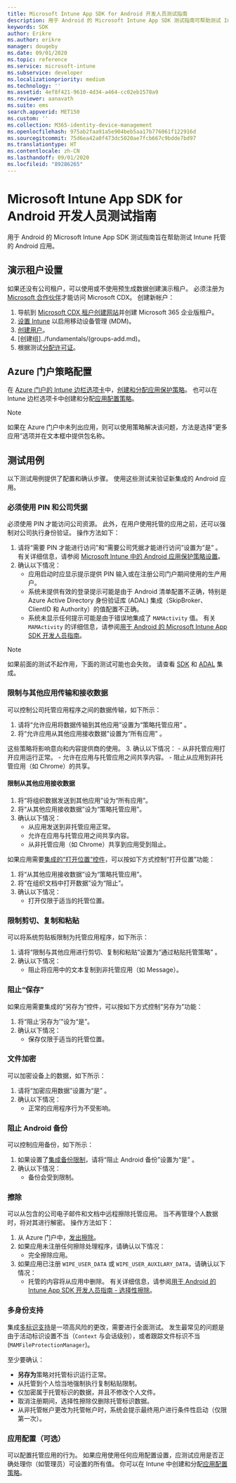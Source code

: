 ```yaml
---
title: Microsoft Intune App SDK for Android 开发人员测试指南
description: 用于 Android 的 Microsoft Intune App SDK 测试指南可帮助测试 Intune 托管的 Android 应用。
keywords: SDK
author: Erikre
ms.author: erikre
manager: dougeby
ms.date: 09/01/2020
ms.topic: reference
ms.service: microsoft-intune
ms.subservice: developer
ms.localizationpriority: medium
ms.technology: ''
ms.assetid: 4ef8f421-9610-4d34-a464-cc02eb1578a9
ms.reviewer: aanavath
ms.suite: ems
search.appverid: MET150
ms.custom: ''
ms.collection: M365-identity-device-management
ms.openlocfilehash: 975ab2faa91a5e904beb5aa17b776061f122916d
ms.sourcegitcommit: 75d6ea42a0f473dc5020ae7fcb667c9bdde7bd97
ms.translationtype: HT
ms.contentlocale: zh-CN
ms.lasthandoff: 09/01/2020
ms.locfileid: "89286265"
---
```

# <a name="microsoft-intune-app-sdk-for-android-developers-testing-guide"></a>Microsoft Intune App SDK for Android 开发人员测试指南

用于 Android 的 Microsoft Intune App SDK 测试指南旨在帮助测试 Intune 托管的 Android 应用。

## <a name="demo-tenant-setup"></a>演示租户设置
如果还没有公司租户，可以使用或不使用预生成数据创建演示租户。 必须注册为 [Microsoft 合作伙伴](https://partner.microsoft.com/business-opportunities/why-microsoft)才能访问 Microsoft CDX。 创建新帐户：
1. 导航到 [Microsoft CDX 租户创建网站](https://cdx.transform.microsoft.com/my-tenants/create-tenant)并创建 Microsoft 365 企业版租户。
2. [设置 Intune](../fundamentals/setup-steps.md) 以启用移动设备管理 (MDM)。
3. [创建用户](../fundamentals/users-add.md)。
4. [创建组]../fundamentals/(groups-add.md)。
5. 根据测试[分配许可证](../fundamentals/licenses-assign.md)。


## <a name="azure-portal-policy-configuration"></a>Azure 门户策略配置
在 [Azure 门户的 Intune 边栏选项卡](https://portal.azure.com/?feature.customportal=false#blade/Microsoft_Intune_Apps/MainMenu/14/selectedMenuItem/Overview)中，[创建和分配应用保护策略](../apps/app-protection-policies.md)。 也可以在 Intune 边栏选项卡中创建和分配[应用配置策略](../apps/app-configuration-policies-overview.md)。

> [!NOTE]
> 如果在 Azure 门户中未列出应用，则可以使用策略解决该问题，方法是选择“更多应用”选项并在文本框中提供包名称。

## <a name="test-cases"></a>测试用例

以下测试用例提供了配置和确认步骤。 使用这些测试来验证新集成的 Android 应用。

### <a name="required-pin-and-corporate-credentials"></a>必须使用 PIN 和公司凭据

必须使用 PIN 才能访问公司资源。 此外，在用户使用托管的应用之前，还可以强制对公司执行身份验证。 操作方法如下：

1. 请将“需要 PIN 才能进行访问”和“需要公司凭据才能进行访问”设置为“是”  。 有关详细信息，请参阅 [Microsoft Intune 中的 Android 应用保护策略设置](../apps/app-protection-policy-settings-android.md#access-requirements)。
2. 确认以下情况：
    - 应用启动时应显示提示提供 PIN 输入或在注册公司门户期间使用的生产用户。
    - 系统未提供有效的登录提示可能是由于 Android 清单配置不正确，特别是 Azure Active Directory 身份验证库 (ADAL) 集成（SkipBroker、ClientID 和 Authority）的值配置不正确。
    - 系统未显示任何提示可能是由于错误地集成了 `MAMActivity` 值。 有关 `MAMActivity` 的详细信息，请参阅[用于 Android 的 Microsoft Intune App SDK 开发人员指南](app-sdk-android.md)。

> [!NOTE] 
> 如果前面的测试不起作用，下面的测试可能也会失败。 请查看 [SDK](app-sdk-android.md#sdk-integration) 和 [ADAL](app-sdk-android.md#configure-azure-active-directory-authentication-library-adal) 集成。

### <a name="restrict-transferring-and-receiving-data-with-other-apps"></a>限制与其他应用传输和接收数据
可以控制公司托管应用程序之间的数据传输，如下所示：

1. 请将“允许应用将数据传输到其他应用”设置为“策略托管应用” 。
2. 将“允许应用从其他应用接收数据”设置为“所有应用” 。 

这些策略将影响意向和内容提供商的使用。
3. 确认以下情况：
    - 从非托管应用打开应用运行正常。
    - 允许在应用与托管应用之间共享内容。
    - 阻止从应用到非托管应用（如 Chrome）的共享。


#### <a name="restrict-receiving-data-from-other-apps"></a>限制从其他应用接收数据

1. 将“将组织数据发送到其他应用”设为“所有应用”。
2.  将“从其他应用接收数据”设为“策略托管应用”。 
3. 确认以下情况：
    - 从应用发送到非托管应用正常。
    - 允许在应用与托管应用之间共享内容。
    - 从非托管应用（如 Chrome）共享到应用受到阻止。

如果应用需要[集成的“打开位置”控件](app-sdk-android.md#opening-data-from-a-local-or-cloud-storage-location)，可以按如下方式控制“打开位置”功能：

1.  将“从其他应用接收数据”设为“策略托管应用”。 
2.  将“在组织文档中打开数据”设为“阻止”。 
3. 确认以下情况：
    - 打开仅限于适当的托管位置。

### <a name="restrict-cut-copy-and-paste"></a>限制剪切、复制和粘贴
可以将系统剪贴板限制为托管应用程序，如下所示：

1. 请将“限制与其他应用进行剪切、复制和粘贴”设置为“通过粘贴托管策略” 。
2. 确认以下情况：
    - 阻止将应用中的文本复制到非托管应用（如 Message）。

### <a name="prevent-save"></a>阻止“保存”
如果应用需要集成的“另存为”控件，可以按如下方式控制“另存为”功能：

1.  将“阻止‘另存为’”设为“是”。
2. 确认以下情况：
    - 保存仅限于适当的托管位置。

### <a name="file-encryption"></a>文件加密
可以加密设备上的数据，如下所示：

1. 请将“加密应用数据”设置为“是” 。
2. 确认以下情况：
    - 正常的应用程序行为不受影响。

### <a name="prevent-android-backups"></a>阻止 Android 备份
可以控制应用备份，如下所示：

1. 如果设置了[集成备份限制](app-sdk-android.md#protecting-backup-data)，请将“阻止 Android 备份”设置为“是” 。
2. 确认以下情况：
    - 备份会受到限制。

### <a name="wipe"></a>擦除
可以从包含的公司电子邮件和文档中远程擦除托管应用。 当不再管理个人数据时，将对其进行解密。 操作方法如下：

1. 从 Azure 门户中，[发出擦除](../apps/apps-selective-wipe.md)。
2. 如果应用未注册任何擦除处理程序，请确认以下情况：
    - 完全擦除应用。
3. 如果应用已注册 `WIPE_USER_DATA` 或 `WIPE_USER_AUXILARY_DATA`，请确认以下情况：
    - 托管的内容将从应用中删除。 有关详细信息，请参阅[用于 Android 的 Intune App SDK 开发人员指南 - 选择性擦除](app-sdk-android.md#selective-wipe)。

### <a name="multi-identity-support"></a>多身份支持
集成[多标识支持](app-sdk-android.md#multi-identity-optional)是一项高风险的更改，需要进行全面测试。 发生最常见的问题是由于活动标识设置不当（`Context` 与会话级别），或者跟踪文件标识不当 (`MAMFileProtectionManager`)。

至少要确认：

- **另存为**策略对托管标识运行正常。
- 从托管到个人恰当地强制执行复制粘贴限制。
- 仅加密属于托管标识的数据，并且不修改个人文件。
- 取消注册期间，选择性擦除仅删除托管标识数据。
- 从非托管帐户更改为托管帐户时，系统会提示最终用户进行条件性启动（仅限第一次）。

### <a name="app-configuration-optional"></a>应用配置（可选）
可以配置托管应用的行为。 如果应用使用任何应用配置设置，应测试应用是否正确处理你（如管理员）可设置的所有值。 你可以在 Intune 中创建和分配[应用配置策略](../apps/app-configuration-policies-overview.md)。


